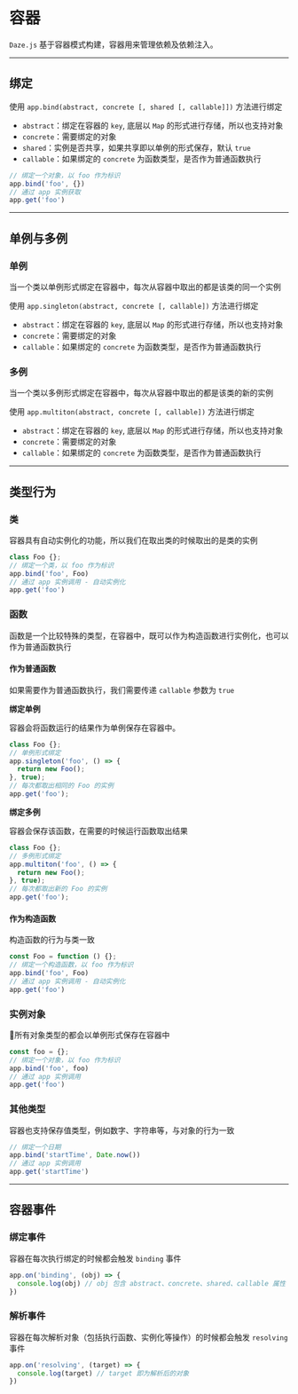 # 容器

`Daze.js` 基于容器模式构建，容器用来管理依赖及依赖注入。

---

## 绑定

使用 `app.bind(abstract, concrete [, shared [, callable]])` 方法进行绑定
- `abstract`：绑定在容器的 `key`, 底层以 `Map` 的形式进行存储，所以也支持对象
- `concrete`：需要绑定的对象
- `shared`：实例是否共享，如果共享即以单例的形式保存，默认 `true`
- `callable`：如果绑定的 `concrete` 为函数类型，是否作为普通函数执行

```js
// 绑定一个对象，以 foo 作为标识
app.bind('foo', {})
// 通过 app 实例获取
app.get('foo')
```

---

## 单例与多例

### 单例

当一个类以单例形式绑定在容器中，每次从容器中取出的都是该类的同一个实例

使用 `app.singleton(abstract, concrete [, callable])` 方法进行绑定
- `abstract`：绑定在容器的 `key`, 底层以 `Map` 的形式进行存储，所以也支持对象
- `concrete`：需要绑定的对象
- `callable`：如果绑定的 `concrete` 为函数类型，是否作为普通函数执行

### 多例

当一个类以多例形式绑定在容器中，每次从容器中取出的都是该类的新的实例

使用 `app.multiton(abstract, concrete [, callable])` 方法进行绑定
- `abstract`：绑定在容器的 `key`, 底层以 `Map` 的形式进行存储，所以也支持对象
- `concrete`：需要绑定的对象
- `callable`：如果绑定的 `concrete` 为函数类型，是否作为普通函数执行

---

## 类型行为

### 类

容器具有自动实例化的功能，所以我们在取出类的时候取出的是类的实例

```js
class Foo {};
// 绑定一个类，以 foo 作为标识
app.bind('foo', Foo)
// 通过 app 实例调用 - 自动实例化
app.get('foo')
```

### 函数
函数是一个比较特殊的类型，在容器中，既可以作为构造函数进行实例化，也可以作为普通函数执行

#### 作为普通函数
如果需要作为普通函数执行，我们需要传递 `callable` 参数为 `true`

**绑定单例**

容器会将函数运行的结果作为单例保存在容器中。

```js
class Foo {};
// 单例形式绑定
app.singleton('foo', () => {
  return new Foo();
}, true);
// 每次都取出相同的 Foo 的实例
app.get('foo');
```

**绑定多例**

容器会保存该函数，在需要的时候运行函数取出结果

```js
class Foo {};
// 多例形式绑定
app.multiton('foo', () => {
  return new Foo();
}, true);
// 每次都取出新的 Foo 的实例
app.get('foo');
```

#### 作为构造函数

构造函数的行为与类一致

```js
const Foo = function () {};
// 绑定一个构造函数，以 foo 作为标识
app.bind('foo', Foo)
// 通过 app 实例调用 - 自动实例化
app.get('foo')
```
### 实例对象

所有对象类型的都会以单例形式保存在容器中

```js
const foo = {};
// 绑定一个对象，以 foo 作为标识
app.bind('foo', foo)
// 通过 app 实例调用
app.get('foo')
```

### 其他类型

容器也支持保存值类型，例如数字、字符串等，与对象的行为一致

```js
// 绑定一个日期
app.bind('startTime', Date.now())
// 通过 app 实例调用
app.get('startTime')
```

---

## 容器事件

### 绑定事件

容器在每次执行绑定的时候都会触发 `binding` 事件

```js
app.on('binding', (obj) => {
  console.log(obj) // obj 包含 abstract、concrete、shared、callable 属性
})
```


### 解析事件

容器在每次解析对象（包括执行函数、实例化等操作）的时候都会触发 `resolving` 事件

```js
app.on('resolving', (target) => {
  console.log(target) // target 即为解析后的对象
})
```